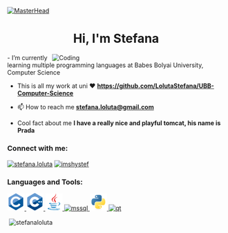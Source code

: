 [![MasterHead](https://i.pinimg.com/originals/16/03/fb/1603fb7077abb9093f4af305b4e5ce79.gif)](https://rishavchanda.io)
<h1 align="center">Hi, I'm Stefana</h1>

<img align="right" alt="Coding" width="400" src="https://cdn.dribbble.com/users/1227167/screenshots/4265886/victim_004_mac.gif">
- I’m currently learning multiple programming languages at Babes Bolyai University, Computer Science

- This is all my work at uni ♥ **https://github.com/LolutaStefana/UBB-Computer-Science**

- 📫 How to reach me **stefana.loluta@gmail.com**

- Cool fact about me **I have a really nice and playful tomcat, his name is Prada**

<h3 align="left">Connect with me:</h3>
<p align="left">
<a href="https://fb.com/stefana.loluta" target="blank"><img align="center" src="https://raw.githubusercontent.com/rahuldkjain/github-profile-readme-generator/master/src/images/icons/Social/facebook.svg" alt="stefana.loluta" height="30" width="40" /></a>
<a href="https://instagram.com/imshystef" target="blank"><img align="center" src="https://raw.githubusercontent.com/rahuldkjain/github-profile-readme-generator/master/src/images/icons/Social/instagram.svg" alt="imshystef" height="30" width="40" /></a>
</p>

<h3 align="left">Languages and Tools:</h3>
<p align="left"> <a href="https://www.cprogramming.com/" target="_blank" rel="noreferrer"> <img src="https://raw.githubusercontent.com/devicons/devicon/master/icons/c/c-original.svg" alt="c" width="40" height="40"/> </a> <a href="https://www.w3schools.com/cpp/" target="_blank" rel="noreferrer"> <img src="https://raw.githubusercontent.com/devicons/devicon/master/icons/cplusplus/cplusplus-original.svg" alt="cplusplus" width="40" height="40"/> </a> <a href="https://www.java.com" target="_blank" rel="noreferrer"> <img src="https://raw.githubusercontent.com/devicons/devicon/master/icons/java/java-original.svg" alt="java" width="40" height="40"/> </a> <a href="https://www.microsoft.com/en-us/sql-server" target="_blank" rel="noreferrer"> <img src="https://www.svgrepo.com/show/303229/microsoft-sql-server-logo.svg" alt="mssql" width="40" height="40"/> </a> <a href="https://www.python.org" target="_blank" rel="noreferrer"> <img src="https://raw.githubusercontent.com/devicons/devicon/master/icons/python/python-original.svg" alt="python" width="40" height="40"/> </a> <a href="https://www.qt.io/" target="_blank" rel="noreferrer"> <img src="https://upload.wikimedia.org/wikipedia/commons/0/0b/Qt_logo_2016.svg" alt="qt" width="40" height="40"/> </a> </p>

<p>&nbsp;<img align="center" src="https://github-readme-stats.vercel.app/api?username=stefanaloluta&show_icons=true&locale=en" alt="stefanaloluta" /></p>
